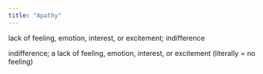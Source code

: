 ```yaml
---
title: "Apathy"
---
```

lack of feeling, emotion, interest, or excitement; indifference

indifference; a lack of feeling, emotion, interest, or excitement (literally = no feeling)

